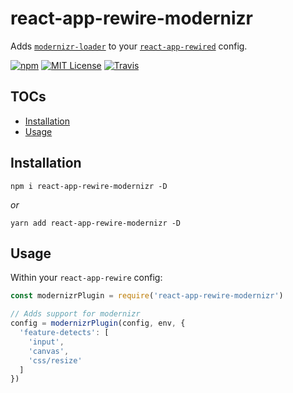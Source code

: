# react-app-rewire-modernizr

Adds [`modernizr-loader`](https://github.com/peerigon/modernizr-loader) to your [`react-app-rewired`](https://github.com/timarney/react-app-rewired) config.

[![npm](https://img.shields.io/npm/v/react-app-rewire-modernizr.svg?style=flat-square)](http://npm.im/react-app-rewire-modernizr)
[![MIT License](https://img.shields.io/npm/l/react-app-rewire-modernizr.svg?style=flat-square)](http://opensource.org/licenses/MIT)
[![Travis](https://img.shields.io/travis/ctrlplusb/react-app-rewire-modernizr.svg?style=flat-square)](https://travis-ci.org/ctrlplusb/react-app-rewire-modernizr)

## TOCs

  - [Installation](#installation)
  - [Usage](#usage)

## Installation

```
npm i react-app-rewire-modernizr -D
```

_or_

```
yarn add react-app-rewire-modernizr -D
```

## Usage

Within your `react-app-rewire` config:

```javascript
const modernizrPlugin = require('react-app-rewire-modernizr')

// Adds support for modernizr
config = modernizrPlugin(config, env, {
  'feature-detects': [
    'input',
    'canvas',
    'css/resize'
  ]
})
```
